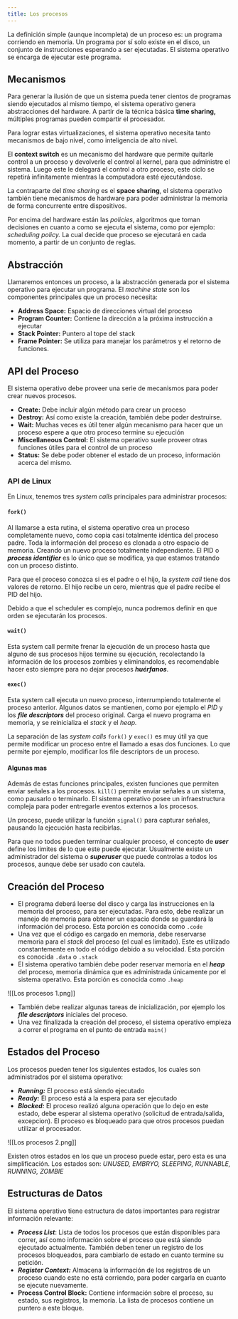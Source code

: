 ```yaml
---
title: Los procesos
---
```


La definición simple (aunque incompleta) de un proceso es: un programa corriendo en memoria. Un programa por sí solo existe en el disco, un conjunto de instrucciones esperando a ser ejecutadas. El sistema operativo se encarga de ejecutar este programa.

## Mecanismos

Para generar la ilusión de que un sistema pueda tener cientos de programas siendo ejecutados al mismo tiempo, el sistema operativo genera abstracciones del hardware. A partir de la técnica básica **time sharing,** múltiples programas pueden compartir el procesador.

Para lograr estas virtualizaciones, el sistema operativo necesita tanto mecanismos de bajo nivel, como inteligencia de alto nivel.

El **context switch** es un mecanismo del hardware que permite quitarle control a un proceso y devolverle el control al kernel, para que administre el sistema. Luego este le delegará el control a otro proceso, este ciclo se repetirá infinitamente mientras la computadora esté ejecutándose.

La contraparte del *time sharing* es el **space sharing**, el sistema operativo también tiene mecanismos de hardware para poder administrar la memoria de forma concurrente entre dispositivos.

Por encima del hardware están las *policies*, algoritmos que toman decisiones en cuanto a como se ejecuta el sistema, como por ejemplo: *scheduling policy.* La cual decide que proceso se ejecutará en cada momento, a partir de un conjunto de reglas.

## Abstracción

Llamaremos entonces un proceso, a la abstracción generada por el sistema operativo para ejecutar un programa. El *machine state* son los componentes principales que un proceso necesita:

- **Address Space:** Espacio de direcciones virtual del proceso
- **Program Counter:** Contiene la dirección a la próxima instrucción a ejecutar
- **Stack Pointer:** Puntero al tope del stack
- **Frame Pointer:** Se utiliza para manejar los parámetros y el retorno de funciones.

## API del Proceso

El sistema operativo debe proveer una serie de mecanismos para poder crear nuevos procesos.

- **Create:** Debe incluir algún método para crear un proceso
- **Destroy:** Así como existe la creación, también debe poder destruirse.
- **Wait:** Muchas veces es útil tener algún mecanismo para hacer que un proceso espere a que otro proceso termine su ejecución
- **Miscellaneous Control:** El sistema operativo suele proveer otras funciones útiles para el control de un proceso
- **Status:** Se debe poder obtener el estado de un proceso, información acerca del mismo.

### API de Linux

En Linux, tenemos tres *system calls* principales para administrar procesos:

#### `fork()`

Al llamarse a esta rutina, el sistema operativo crea un proceso completamente nuevo, como copia casi totalmente idéntica del proceso padre. Toda la información del proceso es clonada a otro espacio de memoria. Creando un nuevo proceso totalmente independiente. El PID o ***process identifier*** es lo único que se modifica, ya que estamos tratando con un proceso distinto.

Para que el proceso conozca si es el padre o el hijo, la *system call* tiene dos valores de retorno. El hijo recibe un cero, mientras que el padre recibe el PID del hijo.

Debido a que el scheduler es complejo, nunca podremos definir en que orden se ejecutarán los procesos.

#### `wait()`

Esta system call permite frenar la ejecución de un proceso hasta que alguno de sus procesos hijos termine su ejecución, recolectando la información de los procesos zombies y eliminandolos, es recomendable hacer esto siempre para no dejar procesos ***huérfanos***.

#### `exec()`

Esta system call ejecuta un nuevo proceso, interrumpiendo totalmente el proceso anterior. Algunos datos se mantienen, como por ejemplo el *PID* y los ***file descriptors*** del proceso original. Carga el nuevo programa en memoria, y se reinicializa el *stack* y el *heap.*

La separación de las *system calls* `fork()` *y* `exec()` es muy útil ya que permite modificar un proceso entre el llamado a esas dos funciones. Lo que permite por ejemplo, modificar los file descriptors de un proceso.

#### Algunas mas

Además de estas funciones principales, existen funciones que permiten enviar señales a los procesos. `kill()` permite enviar señales a un sistema, como pausarlo o terminarlo. El sistema operativo posee un infraestructura compleja para poder entregarle eventos externos a los procesos.

Un proceso, puede utilizar la función `signal()` para capturar señales, pausando la ejecución hasta recibirlas.

Para que no todos pueden terminar cualquier proceso, el concepto de ***user*** define los limites de lo que este puede ejecutar. Usualmente existe un administrador del sistema o ***superuser*** que puede controlas a todos los procesos, aunque debe ser usado con cautela.

## Creación del Proceso

- El programa deberá leerse del disco y carga las instrucciones en la memoria del proceso, para ser ejecutadas. Para esto, debe realizar un manejo de memoria para obtener un espacio donde se guardará la información del proceso. Esta porción es conocida como `.code`
- Una vez que el código es cargado en memoria, debe reservarse memoria para el *stack* del proceso (el cual es limitado). Este es utilizado constantemente en todo el código debido a su velocidad. Esta porción es conocida `.data` o `.stack`
- El sistema operativo también debe poder reservar memoria en el ***heap*** del proceso, memoria dinámica que es administrada únicamente por el sistema operativo. Esta porción es conocida como `.heap`

![[Los procesos 1.png]]

- También debe realizar algunas tareas de inicialización, por ejemplo los ***file descriptors*** iniciales del proceso.
- Una vez finalizada la creación del proceso, el sistema operativo empieza a correr el programa en el punto de entrada `main()`

## Estados del Proceso

Los procesos pueden tener los siguientes estados, los cuales son administrados por el sistema operativo:

- ***Running:*** El proceso está siendo ejecutado
- ***Ready:*** El proceso está a la espera para ser ejecutado
- ***Blocked:*** El proceso realizó alguna operación que lo dejo en este estado, debe esperar al sistema operativo (solicitud de entrada/salida, excepcion). El proceso es bloqueado para que otros procesos puedan utilizar el procesador.

![[Los procesos 2.png]]

Existen otros estados en los que un proceso puede estar, pero esta es una simplificación. Los estados son: *UNUSED, EMBRYO, SLEEPING, RUNNABLE, RUNNING, ZOMBIE*

## Estructuras de Datos

El sistema operativo tiene estructura de datos importantes para registrar información relevante:

- ***Process List***: Lista de todos los procesos que están disponibles para correr, así como información sobre el proceso que está siendo ejecutado actualmente. También deben tener un registro de los procesos bloqueados, para cambiarlo de estado en cuanto termine su petición.
- ***Register Context:*** Almacena la información de los registros de un proceso cuando este no está corriendo, para poder cargarla en cuanto se ejecute nuevamente.
- **Process Control Block:** Contiene información sobre el proceso, su estado, sus registros, la memoria. La lista de procesos contiene un puntero a este bloque.
